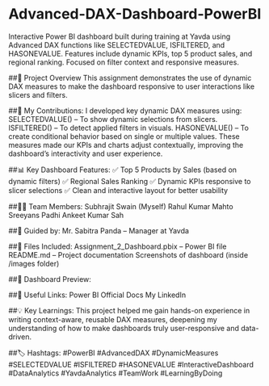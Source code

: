 # Advanced-DAX-Dashboard-PowerBI
Interactive Power BI dashboard built during training at Yavda using Advanced DAX functions like SELECTEDVALUE, ISFILTERED, and HASONEVALUE. Features include dynamic KPIs, top 5 product sales, and regional ranking. Focused on filter context and responsive measures.

##📌 Project Overview
This assignment demonstrates the use of dynamic DAX measures to make the dashboard responsive to user interactions like slicers and filters.

##🔧 My Contributions:
I developed key dynamic DAX measures using:
SELECTEDVALUE() – To show dynamic selections from slicers.
ISFILTERED() – To detect applied filters in visuals.
HASONEVALUE() – To create conditional behavior based on single or multiple values.
These measures made our KPIs and charts adjust contextually, improving the dashboard’s interactivity and user experience.

##📊 Key Dashboard Features:
✅ Top 5 Products by Sales (based on dynamic filters)
✅ Regional Sales Ranking
✅ Dynamic KPIs responsive to slicer selections
✅ Clean and interactive layout for better usability

##👨‍💻 Team Members:
Subhrajit Swain (Myself)
Rahul Kumar Mahto
Sreeyans Padhi
Ankeet Kumar Sah

##🙏 Guided by:
Mr. Sabitra Panda – Manager at Yavda

##📁 Files Included:
Assignment_2_Dashboard.pbix – Power BI file
README.md – Project documentation
Screenshots of dashboard (inside /images folder)

##📸 Dashboard Preview:


##🔗 Useful Links:
Power BI Official Docs
My LinkedIn

##💡 Key Learnings:
This project helped me gain hands-on experience in writing context-aware, reusable DAX measures, deepening my understanding of how to make dashboards truly user-responsive and data-driven.

##🏷 Hashtags:
#PowerBI #AdvancedDAX #DynamicMeasures #SELECTEDVALUE #ISFILTERED #HASONEVALUE #InteractiveDashboard #DataAnalytics #YavdaAnalytics #TeamWork #LearningByDoing


